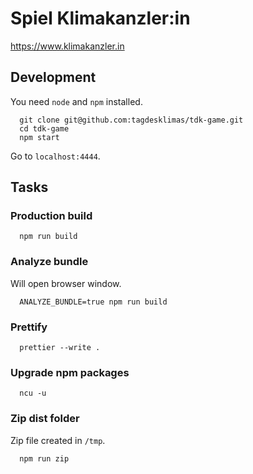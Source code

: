 # Spiel Klimakanzler:in

https://www.klimakanzler.in

## Development

You need `node` and `npm` installed.

```
  git clone git@github.com:tagdesklimas/tdk-game.git
  cd tdk-game
  npm start
```

Go to `localhost:4444`.

## Tasks

### Production build

```
  npm run build
```

### Analyze bundle

Will open browser window.

```
  ANALYZE_BUNDLE=true npm run build
```

### Prettify

```
  prettier --write .
```

### Upgrade npm packages

```
  ncu -u
```

### Zip dist folder

Zip file created in `/tmp`.

```
  npm run zip
```
